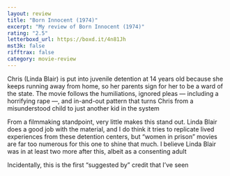 ```yaml
---
layout: review
title: "Born Innocent (1974)"
excerpt: "My review of Born Innocent (1974)"
rating: "2.5"
letterboxd_url: https://boxd.it/4n81Jh
mst3k: false
rifftrax: false
category: movie-review
---
```


Chris (Linda Blair) is put into juvenile detention at 14 years old because she keeps running away from home, so her parents sign for her to be a ward of the state. The movie follows the humiliations, ignored pleas — including a horrifying rape —, and in-and-out pattern that turns Chris from a misunderstood child to just another kid in the system

From a filmmaking standpoint, very little makes this stand out. Linda Blair does a good job with the material, and I do think it tries to replicate lived experiences from these detention centers, but “women in prison” movies are far too numerous for this one to shine that much. I believe Linda Blair was in at least two more after this, albeit as a consenting adult

Incidentally, this is the first “suggested by” credit that I’ve seen
